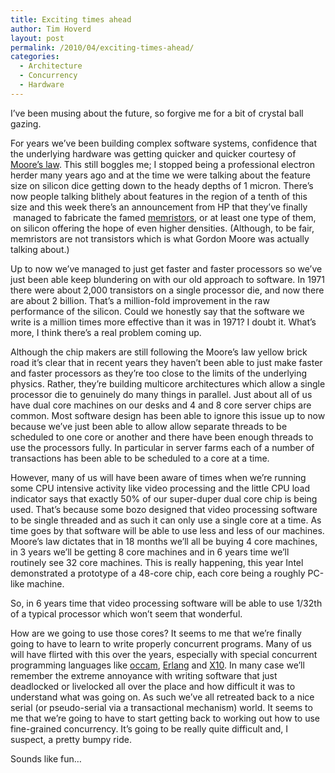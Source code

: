 ```yaml
---
title: Exciting times ahead
author: Tim Hoverd
layout: post
permalink: /2010/04/exciting-times-ahead/
categories:
  - Architecture
  - Concurrency
  - Hardware
---
```

I&#8217;ve been musing about the future, so forgive me for a bit of crystal ball gazing.

For years we&#8217;ve been building complex software systems, confidence that the underlying hardware was getting quicker and quicker courtesy of <a href="http://en.wikipedia.org/wiki/Moore's_law" target="_self">Moore&#8217;s law</a>. This still boggles me; I stopped being a professional electron herder many years ago and at the time we were talking about the feature size on silicon dice getting down to the heady depths of 1 micron. There&#8217;s now people talking blithely about features in the region of a tenth of this size and this week there&#8217;s an announcement from HP that they&#8217;ve finally  managed to fabricate the famed <a href="http://en.wikipedia.org/wiki/Memrister" target="_self">memristors</a>, or at least one type of them, on silicon offering the hope of even higher densities. (Although, to be fair, memristors are not transistors which is what Gordon Moore was actually talking about.)  
<!--more-->

  
Up to now we&#8217;ve managed to just get faster and faster processors so we&#8217;ve just been able keep blundering on with our old approach to software. In 1971 there were about 2,000 transistors on a single processor die, and now there are about 2 billion. That&#8217;s a million-fold improvement in the raw performance of the silicon. Could we honestly say that the software we write is a million times more effective than it was in 1971? I doubt it. What&#8217;s more, I think there&#8217;s a real problem coming up.

Although the chip makers are still following the Moore&#8217;s law yellow brick road it&#8217;s clear that in recent years they haven&#8217;t been able to just make faster and faster processors as they&#8217;re too close to the limits of the underlying physics. Rather, they&#8217;re building multicore architectures which allow a single processor die to genuinely do many things in parallel. Just about all of us have dual core machines on our desks and 4 and 8 core server chips are common. Most software design has been able to ignore this issue up to now because we&#8217;ve just been able to allow allow separate threads to be scheduled to one core or another and there have been enough threads to use the processors fully. In particular in server farms each of a number of transactions has been able to be scheduled to a core at a time.

However, many of us will have been aware of times when we&#8217;re running some CPU intensive activity like video processing and the little CPU load indicator says that exactly 50% of our super-duper dual core chip is being used. That&#8217;s because some bozo designed that video processing software to be single threaded and as such it can only use a single core at a time. As time goes by that software will be able to use less and less of our machines. Moore&#8217;s law dictates that in 18 months we&#8217;ll all be buying 4 core machines, in 3 years we&#8217;ll be getting 8 core machines and in 6 years time we&#8217;ll routinely see 32 core machines. This is really happening, this year Intel demonstrated a prototype of a 48-core chip, each core being a roughly PC-like machine.

So, in 6 years time that video processing software will be able to use 1/32th of a typical processor which won&#8217;t seem that wonderful.

How are we going to use those cores? It seems to me that we&#8217;re finally going to have to learn to write properly concurrent programs. Many of us will have flirted with this over the years, especially with special concurrent programming languages like <a href="http://en.wikipedia.org/wiki/Occam_programming_language" target="_self">occam</a>, <a href="http://en.wikipedia.org/wiki/Erlang_(programming_language)" target="_self">Erlang</a> and <a href="http://en.wikipedia.org/wiki/X10_(programming_language)" target="_self">X10</a>. In many case we&#8217;ll remember the extreme annoyance with writing software that just deadlocked or livelocked all over the place and how difficult it was to understand what was going on. As such we&#8217;ve all retreated back to a nice serial (or pseudo-serial via a transactional mechanism) world. It seems to me that we&#8217;re going to have to start getting back to working out how to use fine-grained concurrency. It&#8217;s going to be really quite difficult and, I suspect, a pretty bumpy ride.

Sounds like fun&#8230;